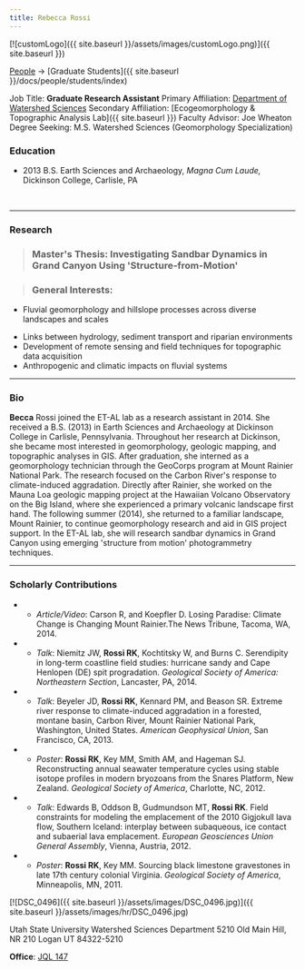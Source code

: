 ```yaml
---
title: Rebecca Rossi
---
```


[![customLogo]({{ site.baseurl }}/assets/images/customLogo.png)]({{ site.baseurl }})

[People]({{site.baseurl}}/docs/people/index) -> [Graduate Students]({{ site.baseurl }}/docs/people/students/index)

Job Title: **Graduate Research Assistant**
Primary Affiliation: [Department of Watershed Sciences](http://www.cnr.usu.edu/wats)
Secondary Affiliation: [Ecogeomorphology & Topographic Analysis Lab]({{ site.baseurl }})
Faculty Advisor: Joe Wheaton
Degree Seeking: M.S. Watershed Sciences (Geomorphology Specialization)

### Education

- 2013 B.S. Earth Sciences and Archaeology, *Magna Cum Laude,* Dickinson College, Carlisle, PA

​                            

------

###            Research

> ### **Master's Thesis**: Investigating Sandbar Dynamics in Grand Canyon Using 'Structure-from-Motion'

> ### **General Interests**:               

* Fluvial geomorphology and hillslope processes across diverse landscapes and scales

- Links between hydrology, sediment transport and riparian environments
- Development of remote sensing and field techniques for topographic data acquisition 
- Anthropogenic and climatic impacts on fluvial systems

------

###             Bio

**Becca** Rossi joined the ET-AL lab as a research assistant in 2014. She received a B.S. (2013) in Earth Sciences and Archaeology at Dickinson College in Carlisle, Pennsylvania. Throughout her research at Dickinson, she became most interested in geomorphology, geologic mapping, and topographic analyses in GIS. After graduation, she interned as a geomorphology technician through the GeoCorps program at Mount Rainier National Park. The research focused on the Carbon River's response to climate-induced aggradation. Directly after Rainier, she worked on the Mauna Loa geologic mapping project at the Hawaiian Volcano Observatory on the Big Island, where she experienced a primary volcanic landscape first hand. The following summer (2014), she returned to a familiar landscape, Mount Rainier, to continue geomorphology research and aid in GIS project support. In the ET-AL lab, she will research sandbar dynamics in Grand Canyon using emerging 'structure from motion' photogrammetry techniques.

 

------

###             Scholarly Contributions

- - *Article/Video*: Carson R, and Koepfler D. Losing Paradise: Climate Change is Changing Mount Rainier.The News Tribune, Tacoma, WA, 2014.


- - *Talk*: Niemitz JW, **Rossi RK**, Kochtitsky W, and Burns C. Serendipity in long-term coastline field studies: hurricane sandy and Cape Henlopen (DE) spit progradation. *Geological Society of America: Northeastern Section*, Lancaster, PA, 2014.


- - *Talk*:  Beyeler JD, **Rossi RK**, Kennard PM, and Beason SR. Extreme river response to climate-induced aggradation in a forested, montane basin, Carbon River, Mount Rainier National Park, Washington, United States. *American Geophysical Union*, San Francisco, CA, 2013.


- - *Poster*: **Rossi RK**, Key MM, Smith AM, and Hageman SJ. Reconstructing annual seawater temperature cycles using stable isotope profiles in modern bryozoans from the Snares Platform, New Zealand. *Geological Society of America*, Charlotte, NC, 2012.


- - *Talk*: Edwards B, Oddson B, Gudmundson MT, **Rossi RK**. Field constraints for modeling the emplacement of the 2010 Gigjokull lava flow, Southern Iceland: interplay between subaqueous, ice contact and subaerial lava emplacement. *European Geosciences Union General Assembly*, Vienna, Austria, 2012.


- - *Poster*: **Rossi RK**, Key MM. Sourcing black limestone gravestones in late 17th century colonial Virginia. *Geological Society of America*, Minneapolis, MN, 2011.

[![DSC_0496]({{ site.baseurl }}/assets/images/DSC_0496.jpg)]({{ site.baseurl }}/assets/images/hr/DSC_0496.jpg)

Utah State University
Watershed Sciences Department
5210 Old Main Hill, NR 210
Logan UT 84322-5210

**Office**:  [JQL 147](http://www.usu.edu/map/index.cfm?id=47)


